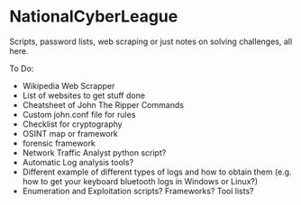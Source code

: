 # NationalCyberLeague
Scripts, password lists, web scraping or just notes on solving challenges, all here.


To Do:

* Wikipedia Web Scrapper
* List of websites to get stuff done
* Cheatsheet of John The Ripper Commands
* Custom john.conf file for rules 
* Checklist for cryptography
* OSINT map or framework
* forensic framework
* Network Traffic Analyst python script?
* Automatic Log analysis tools?
* Different example of different types of logs and how to obtain them (e.g. how to get your keyboard bluetooth logs in Windows or Linux?)
* Enumeration and Exploitation scripts? Frameworks? Tool lists?

